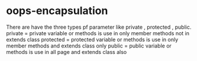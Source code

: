 # oops-encapsulation
There are have the three types pf parameter like private , protected , public.
private = private variable or methods is use in only member methods not in extends class
protected = protected variable or methods is use in only member methods and extends class only
public = public variable or methods is use in all page and extends class also

